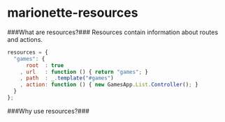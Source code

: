 marionette-resources
====================

###What are resources?###
Resources contain information about routes and actions.

```js
resources = {
  "games": {
      root  : true
    , url   : function () { return "games"; }
    , path  : _.template("#games")
    , action: function () { new GamesApp.List.Controller(); }
  }
};
```

###Why use resources?###


